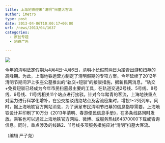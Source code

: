 ```yaml
---
title: 上海地铁迎来“清明”扫墓大客流
author: iMetro
type: post
date: 2013-04-06T10:00:17+00:00
url: /news/2013/04/1637
categories:
  - 原创专题
  - 地铁广角

---
```

![][1]

今年的清明法定假期为4月4日-4月6日，清明小长假前两日为踏青出游和扫墓的高峰期。为此，上海地铁运营方制定了清明假期的专项方案。今年延续了2012年清明节期间沪上多座公墓推出的“轨交+短驳”的接驳措施，据新民网消息，“轨交+免费短驳已经成为今年市民扫墓最主要的工具，在轨道交通2号线、5号线、8号线、9号线、11号线相关11个站点进行接驳。针对今年踏青的客流，上海地铁重点对运力进行科学化增补，在公交接驳线路站点及客流密集时，增投1~2列列车。同时，据上海地铁官方网站消息，为了满足市民清明节扫墓的信息指导需要，上海地铁设计并印刷了10万分《2013年清明、春游便民信息手册》，在多条线路同时发放。乘客也可以通过上海地铁官方网站、微博、或服务热线64370000下载或咨询信息。同时，重点涉及的线路2、11号线多项服务措施应对“清明”扫墓大客流。

（编辑 严子尧）

 [1]: http://ww4.sinaimg.cn/bmiddle/8dab4b29jw1e37i163ydlj.jpg